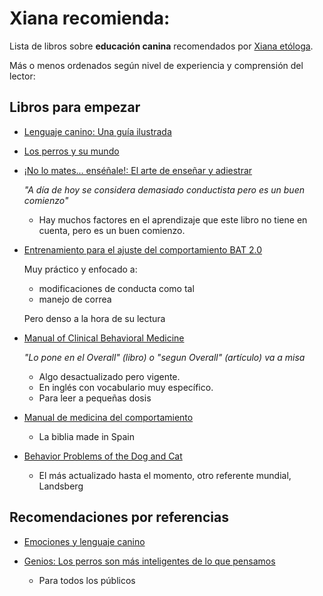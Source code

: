 
# Xiana recomienda: 

Lista de libros sobre __educación canina__ recomendados por [Xiana etóloga](https://etoloxia.vet).

Más o menos ordenados según nivel de experiencia y comprensión del lector: 

## Libros para empezar

* [Lenguaje canino: Una guía ilustrada](https://amzn.eu/d/9vSDkEI)
    
* [Los perros y su mundo](https://amzn.eu/d/c6mWrlC)
    
* [¡No lo mates... enséñale!: El arte de enseñar y adiestrar](https://amzn.eu/d/9e6FSu8)
  
    _"A día de hoy se considera demasiado conductista pero es un buen comienzo"_
    * Hay muchos factores en el aprendizaje que este libro no tiene en cuenta, pero es un buen comienzo.
    
* [Entrenamiento para el ajuste del comportamiento BAT 2.0](https://www.iberlibro.com/9781539838401/Entrenamiento-Ajuste-Comportamiento-BAT-2.0-1539838404/plp)

    Muy práctico y enfocado a:

    * modificaciones de conducta como tal
    * manejo de correa

    Pero denso a la hora de su lectura


* [Manual of Clinical Behavioral Medicine](https://www.vet-ebooks.com/manual-of-clinical-behavioral-medicine-for-dogs-and-cats)

    _"Lo pone en el Overall" (libro) o "segun Overall" (artículo) va a misa_

    * Algo desactualizado pero vigente.
    * En inglés con vocabulario muy específico.
    * Para leer a pequeñas dosis
 
      
* [Manual de medicina del comportamiento](https://www.consultavet.org/producto-manual-de-medicina-del-comportamiento-54)

    * La biblia made in Spain
 
    
* [Behavior Problems of the Dog and Cat](https://amzn.eu/d/7cpvKkn)

    * El más actualizado hasta el momento, otro referente mundial, Landsberg


## Recomendaciones por referencias

* [Emociones y lenguaje canino](https://www.casadellibro.com/libro-emociones-y-lenguaje-canino/9788412418538/14310542)

* [Genios: Los perros son más inteligentes de lo que pensamos](https://www.casadellibro.com/libro-genios-los-perros-son-mas-inteligentes-de-lo-que-pensamos/9788494185212/2263741)

    * Para todos los públicos










